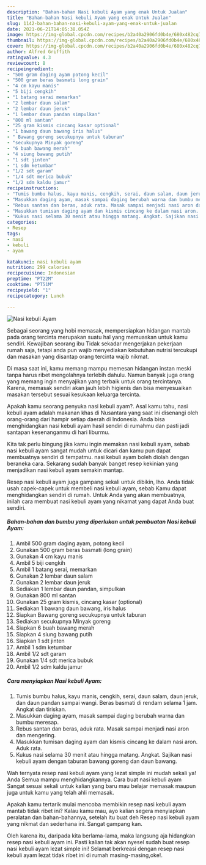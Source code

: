 ```yaml
---
description: "Bahan-bahan Nasi kebuli Ayam yang enak Untuk Jualan"
title: "Bahan-bahan Nasi kebuli Ayam yang enak Untuk Jualan"
slug: 1142-bahan-bahan-nasi-kebuli-ayam-yang-enak-untuk-jualan
date: 2021-06-21T14:05:38.054Z
image: https://img-global.cpcdn.com/recipes/b2a40a2906fd0b4e/680x482cq70/nasi-kebuli-ayam-foto-resep-utama.jpg
thumbnail: https://img-global.cpcdn.com/recipes/b2a40a2906fd0b4e/680x482cq70/nasi-kebuli-ayam-foto-resep-utama.jpg
cover: https://img-global.cpcdn.com/recipes/b2a40a2906fd0b4e/680x482cq70/nasi-kebuli-ayam-foto-resep-utama.jpg
author: Alfred Griffith
ratingvalue: 4.3
reviewcount: 8
recipeingredient:
- "500 gram daging ayam potong kecil"
- "500 gram beras basmati long grain"
- "4 cm kayu manis"
- "5 biji cengkih"
- "1 batang serai memarkan"
- "2 lembar daun salam"
- "2 lembar daun jeruk"
- "1 lembar daun pandan simpulkan"
- "800 ml santan"
- "25 gram kismis cincang kasar optional"
- "1 bawang daun bawang iris halus"
- " Bawang goreng secukupnya untuk taburan"
- "secukupnya Minyak goreng"
- "6 buah bawang merah"
- "4 siung bawang putih"
- "1 sdt jinten"
- "1 sdm ketumbar"
- "1/2 sdt garam"
- "1/4 sdt merica bubuk"
- "1/2 sdm kaldu jamur"
recipeinstructions:
- "Tumis bumbu halus, kayu manis, cengkih, serai, daun salam, daun jeruk, dan daun pandan sampai wangi. Beras basmati di rendam selama 1 jam. Angkat dan tiriskan."
- "Masukkan daging ayam, masak sampai daging berubah warna dan bumbu meresap."
- "Rebus santan dan beras, aduk rata. Masak sampai menjadi nasi aron dan mengering."
- "Masukkan tumisan daging ayam dan kismis cincang ke dalam nasi aron. Aduk rata."
- "Kukus nasi selama 30 menit atau hingga matang. Angkat. Sajikan nasi kebuli ayam dengan taburan bawang goreng dan daun bawang."
categories:
- Resep
tags:
- nasi
- kebuli
- ayam

katakunci: nasi kebuli ayam 
nutrition: 299 calories
recipecuisine: Indonesian
preptime: "PT22M"
cooktime: "PT51M"
recipeyield: "1"
recipecategory: Lunch

---
```



![Nasi kebuli Ayam](https://img-global.cpcdn.com/recipes/b2a40a2906fd0b4e/680x482cq70/nasi-kebuli-ayam-foto-resep-utama.jpg)

Sebagai seorang yang hobi memasak, mempersiapkan hidangan mantab pada orang tercinta merupakan suatu hal yang memuaskan untuk kamu sendiri. Kewajiban seorang ibu Tidak sekadar mengerjakan pekerjaan rumah saja, tetapi anda pun wajib menyediakan kebutuhan nutrisi tercukupi dan masakan yang disantap orang tercinta wajib nikmat.

Di masa  saat ini, kamu memang mampu memesan hidangan instan meski tanpa harus ribet mengolahnya terlebih dahulu. Namun banyak juga orang yang memang ingin menyajikan yang terbaik untuk orang tercintanya. Karena, memasak sendiri akan jauh lebih higienis dan bisa menyesuaikan masakan tersebut sesuai kesukaan keluarga tercinta. 



Apakah kamu seorang penyuka nasi kebuli ayam?. Asal kamu tahu, nasi kebuli ayam adalah makanan khas di Nusantara yang saat ini disenangi oleh orang-orang dari hampir setiap daerah di Indonesia. Anda bisa menghidangkan nasi kebuli ayam hasil sendiri di rumahmu dan pasti jadi santapan kesenanganmu di hari liburmu.

Kita tak perlu bingung jika kamu ingin memakan nasi kebuli ayam, sebab nasi kebuli ayam sangat mudah untuk dicari dan kamu pun dapat membuatnya sendiri di tempatmu. nasi kebuli ayam boleh diolah dengan beraneka cara. Sekarang sudah banyak banget resep kekinian yang menjadikan nasi kebuli ayam semakin mantap.

Resep nasi kebuli ayam juga gampang sekali untuk dibikin, lho. Anda tidak usah capek-capek untuk membeli nasi kebuli ayam, sebab Kamu dapat menghidangkan sendiri di rumah. Untuk Anda yang akan membuatnya, inilah cara membuat nasi kebuli ayam yang nikamat yang dapat Anda buat sendiri.

<!--inarticleads1-->

##### Bahan-bahan dan bumbu yang diperlukan untuk pembuatan Nasi kebuli Ayam:

1. Ambil 500 gram daging ayam, potong kecil
1. Gunakan 500 gram beras basmati (long grain)
1. Gunakan 4 cm kayu manis
1. Ambil 5 biji cengkih
1. Ambil 1 batang serai, memarkan
1. Gunakan 2 lembar daun salam
1. Gunakan 2 lembar daun jeruk
1. Sediakan 1 lembar daun pandan, simpulkan
1. Gunakan 800 ml santan
1. Gunakan 25 gram kismis, cincang kasar (optional)
1. Sediakan 1 bawang daun bawang, iris halus
1. Siapkan  Bawang goreng secukupnya untuk taburan
1. Sediakan secukupnya Minyak goreng
1. Siapkan 6 buah bawang merah
1. Siapkan 4 siung bawang putih
1. Siapkan 1 sdt jinten
1. Ambil 1 sdm ketumbar
1. Ambil 1/2 sdt garam
1. Gunakan 1/4 sdt merica bubuk
1. Ambil 1/2 sdm kaldu jamur




<!--inarticleads2-->

##### Cara menyiapkan Nasi kebuli Ayam:

1. Tumis bumbu halus, kayu manis, cengkih, serai, daun salam, daun jeruk, dan daun pandan sampai wangi. Beras basmati di rendam selama 1 jam. Angkat dan tiriskan.
1. Masukkan daging ayam, masak sampai daging berubah warna dan bumbu meresap.
1. Rebus santan dan beras, aduk rata. Masak sampai menjadi nasi aron dan mengering.
1. Masukkan tumisan daging ayam dan kismis cincang ke dalam nasi aron. Aduk rata.
1. Kukus nasi selama 30 menit atau hingga matang. Angkat. Sajikan nasi kebuli ayam dengan taburan bawang goreng dan daun bawang.




Wah ternyata resep nasi kebuli ayam yang lezat simple ini mudah sekali ya! Anda Semua mampu menghidangkannya. Cara buat nasi kebuli ayam Sangat sesuai sekali untuk kalian yang baru mau belajar memasak maupun juga untuk kamu yang telah ahli memasak.

Apakah kamu tertarik mulai mencoba membikin resep nasi kebuli ayam mantab tidak ribet ini? Kalau kamu mau, ayo kalian segera menyiapkan peralatan dan bahan-bahannya, setelah itu buat deh Resep nasi kebuli ayam yang nikmat dan sederhana ini. Sangat gampang kan. 

Oleh karena itu, daripada kita berlama-lama, maka langsung aja hidangkan resep nasi kebuli ayam ini. Pasti kalian tak akan nyesel sudah buat resep nasi kebuli ayam lezat simple ini! Selamat berkreasi dengan resep nasi kebuli ayam lezat tidak ribet ini di rumah masing-masing,oke!.

